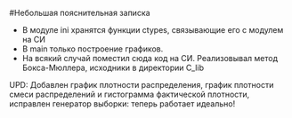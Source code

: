 #Небольшая пояснительная записка
- В модуле ini хранятся функции ctypes, связывающие его с модулем на СИ
- В main только построение графиков.
- На всякий случай поместил сюда код на СИ. Реализовывал метод Бокса-Мюллера, исходники в директории C_lib

UPD: Добавлен график плотности распределения, график плотности смеси распределений и гистограмма фактической плотности, исправлен генератор выборки: теперь работает идеально!
